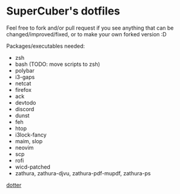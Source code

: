 # SuperCuber's dotfiles

Feel free to fork and/or pull request if you see anything that can be changed/improved/fixed, or to make your own forked version :D

Packages/executables needed:

- zsh
- bash (TODO: move scripts to zsh)
- polybar
- i3-gaps
- netcat
- firefox
- ack
- devtodo
- discord
- dunst
- feh
- htop
- i3lock-fancy
- maim, slop
- neovim
- scp
- rofi
- wicd-patched
- zathura, zathura-djvu, zathura-pdf-mupdf, zathura-ps

[dotter](http://www.github.com/SuperCuber/dotter)
